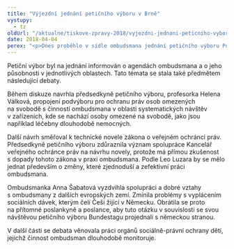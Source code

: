 ```yaml
---
title: "Výjezdní jednání petičního výboru v Brně"
vystupy:
  - tz
oldUrl: "/aktualne/tiskove-zpravy-2018/vyjezdni-jednani-peticniho-vyboru-v-brne"
date: 2018-04-04
perex: "<p>Dnes proběhlo v sídle ombudsmana jednání petičního výboru Poslanecké sněmovny Parlamentu ČR. Smyslem jednání bylo seznámení členů petičního výboru s činností ombudsmana a diskuze nad možnostmi vzájemné spolupráce.</p>"
---
```


<!-- imported from the old website -->

<p>Petiční výbor byl na jednání informován o agendách ombudsmana a o jeho působnosti v jednotlivých oblastech. Tato témata se stala také předmětem následující debaty. </p> <p>Během diskuze navrhla předsedkyně petičního výboru, profesorka Helena Válková, propojení podvýboru pro ochranu práv osob omezených na svobodě s činností ombudsmana v oblasti systematických návštěv v zařízeních, kde se nachází osoby omezené na svobodě, jako jsou například léčebny dlouhodobě nemocných.</p> <p>Další návrh směřoval k technické novele zákona o veřejném ochránci práv. Předsedkyně petičního výboru zdůraznila význam spolupráce Kancelář veřejného ochránce práv na návrhu novely, protože má přímou zkušenost s dopady tohoto zákona v praxi ombudsmana. Podle Leo Luzara by se mělo jednat především o změny, které zjednoduší a zefektivní práci ombudsmana. </p> <p>Ombudsmanka Anna Šabatová vyzdvihla spolupráci a dobré vztahy s ombudsmany z dalších evropských zemí. Zmínila problémy s vyplácením sociálních dávek, kterým čelí Češi žijící v Německu. Obrátila se proto na přítomné poslankyně a poslance, aby tuto otázku v souvislosti se svou návštěvou petičního výboru Bundestagu projednali s německou stranou. </p> <p>V další části se debata věnovala práci orgánů sociálně-právní ochrany dětí, jejichž činnost ombudsman dlouhodobě monitoruje.</p>
